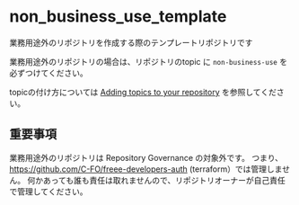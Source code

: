 # non_business_use_template
業務用途外のリポジトリを作成する際のテンプレートリポジトリです

業務用途外のリポジトリの場合は、リポジトリのtopic に `non-business-use` を必ずつけてください。

topicの付け方については [Adding topics to your repository](https://docs.github.com/en/enterprise-cloud@latest/repositories/managing-your-repositorys-settings-and-features/customizing-your-repository/classifying-your-repository-with-topics#adding-topics-to-your-repository) を参照してください。


## 重要事項

業務用途外のリポジトリは Repository Governance の対象外です。
つまり、 https://github.com/C-FO/freee-developers-auth (terraform）では管理しません。
何かあっても誰も責任は取れませんので、リポジトリオーナーが自己責任で管理してください。
